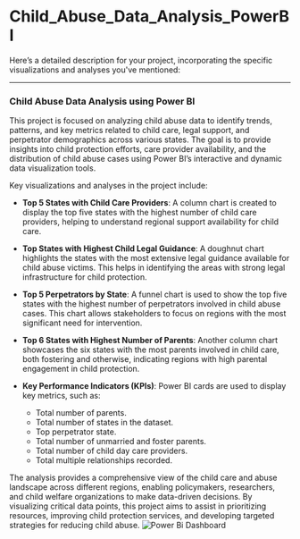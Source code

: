 # Child_Abuse_Data_Analysis_PowerBI
Here’s a detailed description for your project, incorporating the specific visualizations and analyses you've mentioned:

---

### Child Abuse Data Analysis using Power BI

This project is focused on analyzing child abuse data to identify trends, patterns, and key metrics related to child care, legal support, and perpetrator demographics across various states. The goal is to provide insights into child protection efforts, care provider availability, and the distribution of child abuse cases using Power BI’s interactive and dynamic data visualization tools.

Key visualizations and analyses in the project include:

- **Top 5 States with Child Care Providers**: A column chart is created to display the top five states with the highest number of child care providers, helping to understand regional support availability for child care.
  
- **Top States with Highest Child Legal Guidance**: A doughnut chart highlights the states with the most extensive legal guidance available for child abuse victims. This helps in identifying the areas with strong legal infrastructure for child protection.
  
- **Top 5 Perpetrators by State**: A funnel chart is used to show the top five states with the highest number of perpetrators involved in child abuse cases. This chart allows stakeholders to focus on regions with the most significant need for intervention.

- **Top 6 States with Highest Number of Parents**: Another column chart showcases the six states with the most parents involved in child care, both fostering and otherwise, indicating regions with high parental engagement in child protection.

- **Key Performance Indicators (KPIs)**: Power BI cards are used to display key metrics, such as:
  - Total number of parents.
  - Total number of states in the dataset.
  - Top perpetrator state.
  - Total number of unmarried and foster parents.
  - Total number of child day care providers.
  - Total multiple relationships recorded.

The analysis provides a comprehensive view of the child care and abuse landscape across different regions, enabling policymakers, researchers, and child welfare organizations to make data-driven decisions. By visualizing critical data points, this project aims to assist in prioritizing resources, improving child protection services, and developing targeted strategies for reducing child abuse.
![Power Bi Dashboard](https://github.com/user-attachments/assets/b75895f7-e346-48fe-9ab0-ce1a9d01de17)

